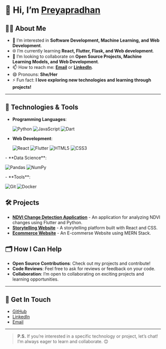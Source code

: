 # 👋 Hi, I’m [Preyapradhan](https://github.com/Preyapradhan)

## 👨‍💻 About Me
- 🌟 I’m interested in **Software Development, Machine Learning, and Web Development**.
- 🌐 I’m currently learning **React, Flutter, Flask, and Web development**.
- 💎 I’m looking to collaborate on **Open Source Projects, Machine Learning Models, and Web Development**.
- 📫 How to reach me: **[Email](mailto:Preyapradhan2645@gmail.com)** or **[LinkedIn](https://www.linkedin.com/in/preya-pradhan-a15627263)**.
- 😄 Pronouns: **She/Her**
- ⚡ Fun fact: **I love exploring new technologies and learning through projects!**

---

## 🔧 Technologies & Tools
- **Programming Languages**:
  <p>
  <img src="https://img.shields.io/badge/Python-3776AB?style=for-the-badge&logo=python&logoColor=white" alt="Python" />
  <img src="https://img.shields.io/badge/JavaScript-F7DF1E?style=for-the-badge&logo=javascript&logoColor=black" alt="JavaScript" />
  <img src="https://img.shields.io/badge/Dart-0175C2?style=for-the-badge&logo=dart&logoColor=white" alt="Dart" />
</p>

- **Web Development**:
  <p>
  <img src="https://img.shields.io/badge/React-61DAFB?style=for-the-badge&logo=react&logoColor=black" alt="React" />
  <img src="https://img.shields.io/badge/Flutter-02569B?style=for-the-badge&logo=flutter&logoColor=white" alt="Flutter" />
  <img src="https://img.shields.io/badge/HTML5-E34F26?style=for-the-badge&logo=html5&logoColor=white" alt="HTML5" />
  <img src="https://img.shields.io/badge/CSS3-1572B6?style=for-the-badge&logo=css3&logoColor=white" alt="CSS3" />
</p>
- **Data Science**:
 <p>
  <img src="https://img.shields.io/badge/Pandas-150458?style=for-the-badge&logo=pandas&logoColor=white" alt="Pandas" />
  <img src="https://img.shields.io/badge/NumPy-013243?style=for-the-badge&logo=numpy&logoColor=white" alt="NumPy" />
</p>
- **Tools**:
 <p>
 <img src="https://img.shields.io/badge/Git-F05032?style=for-the-badge&logo=git&logoColor=white" alt="Git" />
  <img src="https://img.shields.io/badge/Docker-2496ED?style=for-the-badge&logo=docker&logoColor=white" alt="Docker" />
 </p>
  

## 🛠️ Projects
- [**NDVI Change Detection Application**](https://github.com/Preyapradhan/ndvi-change-detection) - An application for analyzing NDVI changes using Flutter and Python.
- [**Storytelling Website**](https://github.com/Preyapradhan/storytelling-website) - A storytelling platform built with React and CSS.
- [**Ecommerce Website**](https://github.com/Preyapradhan/e-commerce-website) - An E-commerse Website using MERN Stack.

## 🗂️ How I Can Help
- **Open Source Contributions**: Check out my projects and contribute!
- **Code Reviews**: Feel free to ask for reviews or feedback on your code.
- **Collaboration**: I’m open to collaborating on exciting projects and learning opportunities.

---

## 🌟 Get In Touch
- [GitHub](https://github.com/Preyapradhan)
- [LinkedIn](https://www.linkedin.com/in/preya-pradhan-a15627263)
- [Email](mailto:Preyapradhan2645@gmail.com)

---

> **P.S.** If you’re interested in a specific technology or project, let’s chat! I’m always eager to learn and collaborate. 😊
